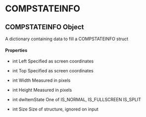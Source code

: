 # COMPSTATEINFO

## COMPSTATEINFO Object



A dictionary containing data to fill a COMPSTATEINFO struct

#### Properties

  - int Left
    Specified as screen coordinates

  - int Top
    Specified as screen coordinates

  - int Width
    Measured in pixels

  - int Height
    Measured in pixels

  - int dwItemState
    One of IS\_NORMAL, IS\_FULLSCREEN  IS\_SPLIT

  - int Size
    Size of structure, ignored on input